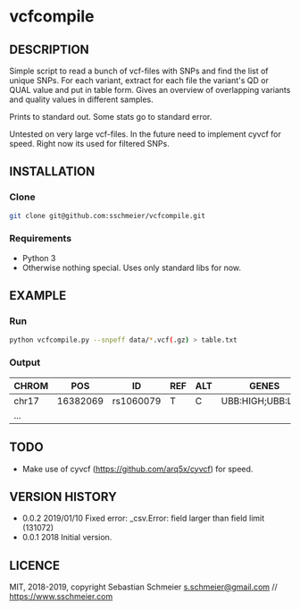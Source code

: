 # vcfcompile

## DESCRIPTION

Simple script to read a bunch of vcf-files with SNPs and find the list of unique SNPs.
For each variant, extract for each file the variant's QD or QUAL value and put in table form.
Gives an overview of overlapping variants and quality values in different samples.

Prints to standard out. Some stats go to standard error.

Untested on very large vcf-files. In the future need to implement cyvcf for speed. Right now its used for filtered SNPs.


## INSTALLATION

### Clone

```bash
git clone git@github.com:sschmeier/vcfcompile.git
```


### Requirements

 - Python 3
 - Otherwise nothing special. Uses only standard libs for now.


## EXAMPLE


### Run

```bash
python vcfcompile.py --snpeff data/*.vcf(.gz) > table.txt
```

### Output

| CHROM | POS      | ID        | REF | ALT | GENES            | FILE1.vcf.gz | FILE2.vcf.gz | ... |
|-------|----------|-----------|-----|-----|------------------|--------------|--------------|-----|
| chr17 | 16382069 | rs1060079 | T   | C   | UBB:HIGH;UBB:LOW | 2.99         | 3.64         | ... |
| ...   |          |           |     |     |                  |              |              |     |



## TODO

 - Make use of cyvcf (https://github.com/arq5x/cyvcf) for speed.


## VERSION HISTORY

- 0.0.2    2019/01/10    Fixed error: _csv.Error: field larger than field limit (131072)
- 0.0.1    2018               Initial version.


## LICENCE

MIT, 2018-2019, copyright Sebastian Schmeier
s.schmeier@gmail.com // https://www.sschmeier.com

